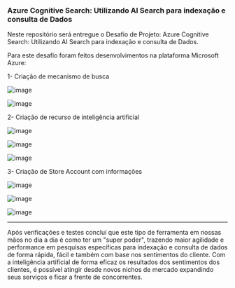 ### Azure Cognitive Search: Utilizando AI Search para indexação e consulta de Dados ###

Neste repositório será entregue o Desafio de Projeto: Azure Cognitive Search: Utilizando AI Search para indexação e consulta de Dados.

Para este desafio foram feitos desenvolvimentos na plataforma Microsoft Azure:

1- Criação de mecanismo de busca

![image](https://github.com/user-attachments/assets/241a2d5c-9cb7-422f-9791-fbc154b66126)

![image](https://github.com/user-attachments/assets/6ea4f1fe-2faa-4333-98d0-30a82d53ee42)

2- Criação de recurso de inteligência artificial

![image](https://github.com/user-attachments/assets/6172e796-8149-4968-a111-ed047b42d2a0)

![image](https://github.com/user-attachments/assets/573452b9-baac-4cca-acf8-1c9c8f3652b9)

![image](https://github.com/user-attachments/assets/e3daaddd-f842-4e4f-b31e-ea93366b7416)

3- Criação de Store Account com informações

![image](https://github.com/user-attachments/assets/2329c3fa-00ba-497d-87c2-944c1284f09b)

![image](https://github.com/user-attachments/assets/854d046c-d66e-4cb0-9c84-25fd0bfad045)

![image](https://github.com/user-attachments/assets/ffbfad89-4b0c-41f6-b20f-63dd08cc6f3b)

--------------------------------------------------------------------------------------------------------------------------------------------------------------------------------

Após verificações e testes concluí que este tipo de ferramenta em nossas mãos no dia a dia é como ter um "super poder", trazendo maior agilidade e performance em pesquisas específicas para indexação
e consulta de dados de forma rápida, fácil e também com base nos sentimentos do cliente. Com a inteligência artificial de forma eficaz os resultados dos sentimentos dos clientes, é possível atingir desde 
novos nichos de mercado expandindo seus serviços e ficar a frente de concorrentes.
